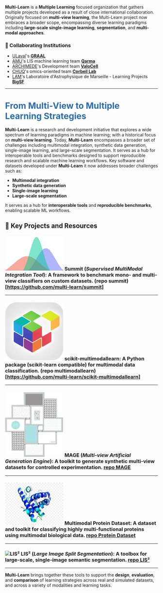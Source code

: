 **Multi-Learn** is a **Multiple Learning** focused organization that gathers multiple projects developed as a result of close international collaboration.  
Originally focused on **multi-view learning**, the Multi-Learn project now embraces a broader scope, encompassing diverse learning paradigms including **large-scale single-image learning**, **segmentation**, and **multi-modal approaches**.

### 🤝 Collaborating Institutions

- [ULaval](https://www.ulaval.ca/)'s [**GRAAL**](https://graal.ift.ulaval.ca/)
- [AMU](https://www.univ-amu.fr/)'s LIS machine learning team [**Qarma**](https://qarma.lis-lab.fr/)
- [ARCHIMEDE](https://labex-archimede.univ-amu.fr/)'s Development team [**ValoCell**](https://dev.pages.lis-lab.fr/cellule_developpement/)
- [CHUQ](https://www.chudequebec.ca/accueil.aspx)'s omics-oriented team [**Corbeil Lab**](https://corbeillab.genome.ulaval.ca/)
- [LAM](https://www.lam.fr/)'s Laboratoire d'Astrophysique de Marseille - Learning Projects [**BigSF**](https://people.lam.fr/zavagno.annie/big_data_and_machine_learning.html)

---

# <span style="color:#2b6cb0">From Multi-View to Multiple Learning Strategies</span>

**Multi-Learn** is a research and development initiative that explores a wide spectrum of learning paradigms in machine learning;
with a historical focus on **multi-view learning**. Today, **Multi-Learn** encompasses a broader set of challenges including multimodal integration, synthetic data generation, single-image learning, and large-scale segmentation.
It serves as a hub for interoperable tools and benchmarks designed to support reproducible research and scalable machine learning workflows. Key software and datasets developed under **Multi-Learn** it now addresses broader challenges such as:


- **Multimodal integration**
- **Synthetic data generation**
- **Single-image learning**
- **Large-scale segmentation**

It serves as a hub for **interoperable tools** and **reproducible benchmarks**, enabling scalable ML workflows.

## 🧰 Key Projects and Resources

### ![Summit](summit.png) **Summit** (*Supervised MultiModal Integration Tool*): A framework to benchmark mono- and multi-view classifiers on custom datasets. (repo summit)[https://github.com/multi-learn/summit]
---
### ![scikit-multimodallearn](multimodallearn.png) **scikit-multimodallearn**: A Python package (scikit-learn compatible) for multimodal data classification. (repo multimodallearn)[https://github.com/multi-learn/scikit-multimodallearn]
---
### ![MAGE](mage.png) **MAGE** (*Multi-view Artificial Generation Engine*): A toolkit to generate synthetic multi-view datasets for controlled experimentation. [repo MAGE](https://github.com/multi-learn/mage)
---
### ![Protein Dataset](dataset.png) **Multimodal Protein Dataset**: A dataset and toolkit for classifying highly multi-functional proteins using multimodal biological data. [repo Protein Dataset](https://github.com/multi-learn/muppi_neurips)
---
### ![LIS²](lis2.png) **LIS²** (*Large Image Split Segmentation*): A toolbox for large-scale, single-image semantic segmentation. [repo LIS²](https://github.com/multi-learn/lis2)
---

**Multi-Learn** brings together these tools to support the **design**, **evaluation**, and **comparison** of learning strategies across real and simulated datasets, and across a variety of modalities and learning tasks.
